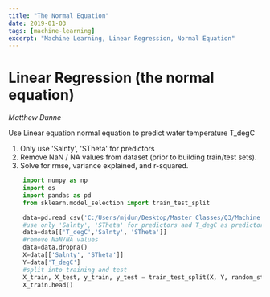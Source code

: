 ```yaml
---
title: "The Normal Equation"
date: 2019-01-03
tags: [machine-learning]
excerpt: "Machine Learning, Linear Regression, Normal Equation"
---
```


# **Linear Regression (the normal equation)**

*Matthew Dunne*


Use Linear equation normal equation to predict water temperature T_degC  
1) Only use 'Salnty', 'STheta' for predictors  
2) Remove NaN / NA values from dataset (prior to building train/test sets).  
3) Solve for rmse, variance explained, and r-squared.

```python
	import numpy as np
	import os
	import pandas as pd
	from sklearn.model_selection import train_test_split
```

```python
	data=pd.read_csv('C:/Users/mjdun/Desktop/Master Classes/Q3/Machine Learning/Assignments/bottle.csv')
	#use only 'Salnty', 'STheta' for predictors and T_degC as predictor
	data=data[['T_degC','Salnty', 'STheta']]
	#remove NaN/NA values
	data=data.dropna()
	X=data[['Salnty', 'STheta']]
	Y=data['T_degC']
	#split into training and test
	X_train, X_test, y_train, y_test = train_test_split(X, Y, random_state=0)
	X_train.head()
```